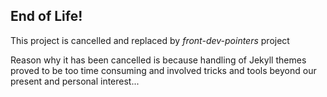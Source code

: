 ## End of Life!

This project is cancelled and replaced by _front-dev-pointers_ project

Reason why it has been cancelled is because handling of Jekyll themes proved to be too time consuming and involved tricks and tools beyond our present and personal interest...
